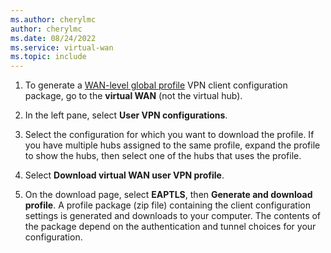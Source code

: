 ```yaml
---
ms.author: cherylmc
author: cherylmc
ms.date: 08/24/2022
ms.service: virtual-wan
ms.topic: include
---
```


1. To generate a [WAN-level global profile](../articles/virtual-wan/global-hub-profile.md) VPN client configuration package, go to the **virtual WAN** (not the virtual hub).

1. In the left pane, select **User VPN configurations**.

1. Select the configuration for which you want to download the profile. If you have multiple hubs assigned to the same profile, expand the profile to show the hubs, then select one of the hubs that uses the profile.

1. Select **Download virtual WAN user VPN profile**.

1. On the download page, select **EAPTLS**, then **Generate and download profile**. A profile package (zip file) containing the client configuration settings is generated and downloads to your computer. The contents of the package depend on the authentication and tunnel choices for your configuration.
